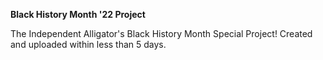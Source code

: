 **Black History Month '22 Project**

The Independent Alligator's Black History Month Special Project! Created and uploaded within less than 5 days.
